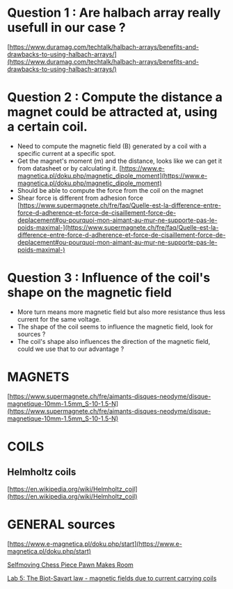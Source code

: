 # Question 1 : Are halbach array really usefull in our case ?

[https://www.duramag.com/techtalk/halbach-arrays/benefits-and-drawbacks-to-using-halbach-arrays/](https://www.duramag.com/techtalk/halbach-arrays/benefits-and-drawbacks-to-using-halbach-arrays/)

# Question 2 : Compute the distance a magnet could be attracted at, using a certain coil.
- Need to compute the magnetic field (B) generated by a coil with a specific current at a specific spot.
- Get the magnet's moment (m) and the distance, looks like we can get it from datasheet or by calculating it. [https://www.e-magnetica.pl/doku.php/magnetic_dipole_moment](https://www.e-magnetica.pl/doku.php/magnetic_dipole_moment)
- Should be able to compute the force from the coil on the magnet
- Shear force is different from adhesion force [https://www.supermagnete.ch/fre/faq/Quelle-est-la-difference-entre-force-d-adherence-et-force-de-cisaillement-force-de-deplacement#ou-pourquoi-mon-aimant-au-mur-ne-supporte-pas-le-poids-maximal-](https://www.supermagnete.ch/fre/faq/Quelle-est-la-difference-entre-force-d-adherence-et-force-de-cisaillement-force-de-deplacement#ou-pourquoi-mon-aimant-au-mur-ne-supporte-pas-le-poids-maximal-)

# Question 3 : Influence of the coil's shape on the magnetic field
- More turn means more magnetic field but also more resistance thus less current for the same voltage.
- The shape of the coil seems to influence the magnetic field, look for sources ?
- The coil's shape also influences the direction of the magnetic field, could we use that to our advantage ?


# MAGNETS

[https://www.supermagnete.ch/fre/aimants-disques-neodyme/disque-magnetique-10mm-1.5mm_S-10-1.5-N](https://www.supermagnete.ch/fre/aimants-disques-neodyme/disque-magnetique-10mm-1.5mm_S-10-1.5-N)

# COILS

## Helmholtz coils

[https://en.wikipedia.org/wiki/Helmholtz_coil](https://en.wikipedia.org/wiki/Helmholtz_coil)


# GENERAL sources
[https://www.e-magnetica.pl/doku.php/start](https://www.e-magnetica.pl/doku.php/start)

[Selfmoving Chess Piece Pawn Makes Room](https://www.youtube.com/shorts/qu3ETY4ECMg
)

[Lab 5: The Biot-Savart law - magnetic
fields due to current carrying coils](http://www.yorku.ca/marko/PHYS2211/Lab5.pdf)